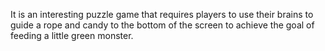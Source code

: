 It is an interesting puzzle game that requires players to use their brains to guide a rope and candy to the bottom of the screen to achieve the goal of feeding a little green monster.
